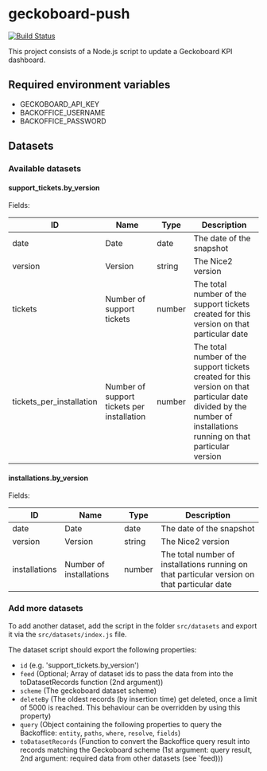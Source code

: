 # geckoboard-push

[![Build Status](https://travis-ci.org/tocco/geckoboard-push.svg?branch=master)](https://travis-ci.org/tocco/geckoboard-push)

This project consists of a Node.js script to update a
Geckoboard KPI dashboard.

## Required environment variables

* GECKOBOARD_API_KEY
* BACKOFFICE_USERNAME
* BACKOFFICE_PASSWORD

## Datasets

### Available datasets

#### support_tickets.by_version

Fields:

| ID   | Name | Type | Description |
| ---| --- | --- | --- |
| date | Date | date | The date of the snapshot |
| version | Version | string | The Nice2 version |
| tickets | Number of support tickets | number | The total number of the support tickets created for this version on that particular date |
| tickets_per_installation | Number of support tickets per installation | number | The total number of the support tickets created for this version on that particular date divided by the number of installations running on that particular version |

#### installations.by_version

Fields:

| ID   | Name | Type | Description |
| ---| --- | --- | --- |
| date | Date | date | The date of the snapshot |
| version | Version | string | The Nice2 version |
| installations | Number of installations | number | The total number of installations running on that particular version on that particular date |

### Add more datasets

To add another dataset, add the script in the folder `src/datasets` and
export it via the `src/datasets/index.js` file.

The dataset script should export the following properties:
* `id` (e.g. 'support_tickets.by_version')
* `feed` (Optional; Array of dataset ids to pass the data from into the toDatasetRecords function (2nd argument))
* `scheme` (The geckoboard dataset scheme)
* `deleteBy` (The oldest records (by insertion time) get deleted, once a limit of 5000 is reached.
  This behaviour can be overridden by using this property)
* `query` (Object containing the following properties to query the Backoffice:
  `entity`, `paths`, `where`, `resolve`, `fields`)
* `toDatasetRecords` (Function to convert the Backoffice query result into records matching the Geckoboard scheme
  (1st argument: query result, 2nd argument: required data from other datasets (see `feed)))
